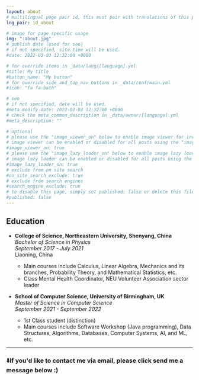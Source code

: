 ```yaml
---
layout: about
# multilingual page pair id, this must pair with translations of this page. (This name must be unique)
lng_pair: id_about

# image for page specific usage
img: ":about.jpg"
# publish date (used for seo)
# if not specified, site.time will be used.
#date: 2022-03-03 12:32:00 +0000

# for override items in _data/lang/[language].yml
#title: My title
#button_name: "My button"
# for override side_and_top_nav_buttons in _data/conf/main.yml
#icon: "fa fa-bath"

# seo
# if not specified, date will be used.
#meta_modify_date: 2022-03-03 12:32:00 +0000
# check the meta_common_description in _data/owner/[language].yml
#meta_description: ""

# optional
# please use the "image_viewer_on" below to enable image viewer for individual pages or posts (_posts/ or [language]/_posts folders).
# image viewer can be enabled or disabled for all posts using the "image_viewer_posts: true" setting in _data/conf/main.yml.
#image_viewer_on: true
# please use the "image_lazy_loader_on" below to enable image lazy loader for individual pages or posts (_posts/ or [language]/_posts folders).
# image lazy loader can be enabled or disabled for all posts using the "image_lazy_loader_posts: true" setting in _data/conf/main.yml.
#image_lazy_loader_on: true
# exclude from on site search
#on_site_search_exclude: true
# exclude from search engines
#search_engine_exclude: true
# to disable this page, simply set published: false or delete this file
#published: false
---
```



## Education

- **College of Science, Northeastern University, Shenyang, China**  
  *Bachelor of Science in Physics*  
  *September 2017 - July 2021*  
  Liaoning, China  
  - Main courses include Calculus, Linear Algebra, Mechanics and its branches, Probability Theory, and Mathematical Statistics, etc.
  - Class Mental Health Coordinator, NEU Volunteer Association sector leader

- **School of Computer Science, University of Birmingham, UK**  
  *Master of Science in Computer Science*  
  *September 2021 - September 2022*  
  - 1st Class student (distinction)
  - Main courses include Software Workshop (Java programming), Data Structures, Algorithms, Databases, Computer Systems, AI, and ML, etc.


___
### ⬇️If you'd like to contact me via email, please click send me a message below :)